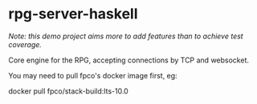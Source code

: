 # rpg-server-haskell

*Note: this demo project aims more to add features than to achieve
 test coverage.*

Core engine for the RPG, accepting connections by TCP and websocket.

You may need to pull fpco's docker image first, eg:

  docker pull fpco/stack-build:lts-10.0
